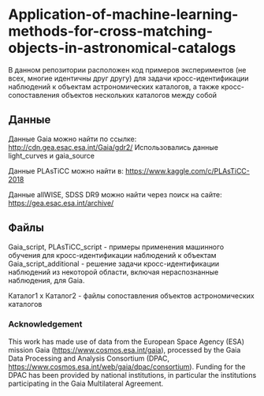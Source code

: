 # Application-of-machine-learning-methods-for-cross-matching-objects-in-astronomical-catalogs

В данном репозитории расположен код примеров экспериментов (не всех, многие идентичны друг другу) для задачи кросс-идентификации наблюдений к объектам астрономических каталогов, а также кросс-сопоставления объектов нескольких каталогов между собой

## Данные

Данные Gaia можно найти по ссылке: http://cdn.gea.esac.esa.int/Gaia/gdr2/
Использовались данные light_curves и gaia_source

Данные PLAsTiCC можно найти в: https://www.kaggle.com/c/PLAsTiCC-2018

Данные allWISE, SDSS DR9 можно найти через поиск на сайте: https://gea.esac.esa.int/archive/

## Файлы

Gaia_script, PLAsTiCC_script - примеры применения машинного обучения для кросс-идентификации наблюдений к объектам
Gaia_script_additional - решение задачи кросс-идентификации наблюдений из некоторой области, включая нераспознанные наблюдения, для Gaia.

Каталог1 x Каталог2 - файлы сопоставления объектов астрономических каталогов

### Acknowledgement
This work has made use of data from the European Space Agency (ESA) mission Gaia (https://www.cosmos.esa.int/gaia), processed by the Gaia Data Processing and Analysis Consortium (DPAC, https://www.cosmos.esa.int/web/gaia/dpac/consortium). Funding for the DPAC has been provided by national institutions, in particular the institutions participating in the Gaia Multilateral Agreement.

